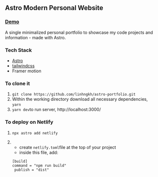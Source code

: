 ## Astro Modern Personal Website
### [Demo](https://www.zoelinh.com//)
A single minimalized personal portfolio to showcase my code projects and information - made with Astro.
### Tech Stack
- [Astro](https://astro.build)
- [tailwindcss](https://tailwindcss.com/)
- Framer motion

### To clone it
1. ``git clone https://github.com/linhngkh/astro-portfolio.git``
2. Within the working directory download all necessary dependencies, ``yarn`` 
3. ``yarn dev``to run server, http://localhost:3000/
### To deploy on Netlify
1. ``npx astro add netlify``
2. * create ``netlify.toml``file at the top of your project
    * inside this file, add: 
    
    ``[build]``
    <br/>
    ``command = "npm run build"``
     <br/>
   `` publish = "dist"``


















